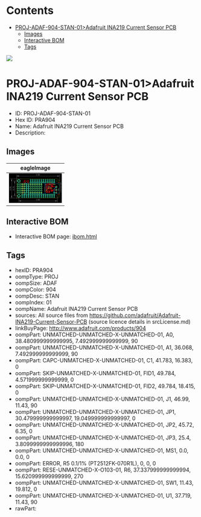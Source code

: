 



Contents
========

* [PROJ-ADAF-904-STAN-01>Adafruit INA219 Current Sensor PCB](#proj-adaf-904-stan-01adafruit-ina219-current-sensor-pcb)
	* [Images](#images)
	* [Interactive BOM](#interactive-bom)
	* [Tags](#tags)
  
![][im]
# PROJ-ADAF-904-STAN-01>Adafruit INA219 Current Sensor PCB

- ID: PROJ-ADAF-904-STAN-01
- Hex ID: PRA904
- Name: Adafruit INA219 Current Sensor PCB
- Description: 

## Images
  
  

|eagleImage|
| :---: |
|[![eagleImage](eagleImage_140.png)](eagleImage_600.png)|

## Interactive BOM

- Interactive BOM page: [ibom.html](kicad/bom/ibom.html)

## Tags

- hexID: PRA904
- oompType: PROJ
- oompSize: ADAF
- oompColor: 904
- oompDesc: STAN
- oompIndex: 01
- oompName: Adafruit INA219 Current Sensor PCB
- sources: All source files from https://github.com/adafruit/Adafruit-INA219-Current-Sensor-PCB (source licence details in srcLicense.md)
- linkBuyPage: http://www.adafruit.com/products/904
- oompPart: UNMATCHED-UNMATCHED-X-UNMATCHED-01, A0, 38.480999999999995, 7.492999999999999, 90
- oompPart: UNMATCHED-UNMATCHED-X-UNMATCHED-01, A1, 36.068, 7.492999999999999, 90
- oompPart: CAPC-UNMATCHED-X-UNMATCHED-01, C1, 41.783, 16.383, 0
- oompPart: SKIP-UNMATCHED-X-UNMATCHED-01, FID1, 49.784, 4.571999999999999, 0
- oompPart: SKIP-UNMATCHED-X-UNMATCHED-01, FID2, 49.784, 18.415, 0
- oompPart: UNMATCHED-UNMATCHED-X-UNMATCHED-01, J1, 46.99, 11.43, 90
- oompPart: UNMATCHED-UNMATCHED-X-UNMATCHED-01, JP1, 30.479999999999997, 19.049999999999997, 0
- oompPart: UNMATCHED-UNMATCHED-X-UNMATCHED-01, JP2, 45.72, 6.35, 0
- oompPart: UNMATCHED-UNMATCHED-X-UNMATCHED-01, JP3, 25.4, 3.8099999999999996, 180
- oompPart: UNMATCHED-UNMATCHED-X-UNMATCHED-01, MS1, 0.0, 0.0, 0
- oompPart: ERROR, R5 0.1/1% (PT2512FK-070R1L), 0, 0, 0
- oompPart: RESE-UNMATCHED-X-O103-01, R6, 37.337999999999994, 15.620999999999999, 270
- oompPart: UNMATCHED-UNMATCHED-X-UNMATCHED-01, SW1, 11.43, 19.812, 0
- oompPart: UNMATCHED-UNMATCHED-X-UNMATCHED-01, U1, 37.719, 11.43, 90
- rawPart: 



[im]: eagleImage_450.png
